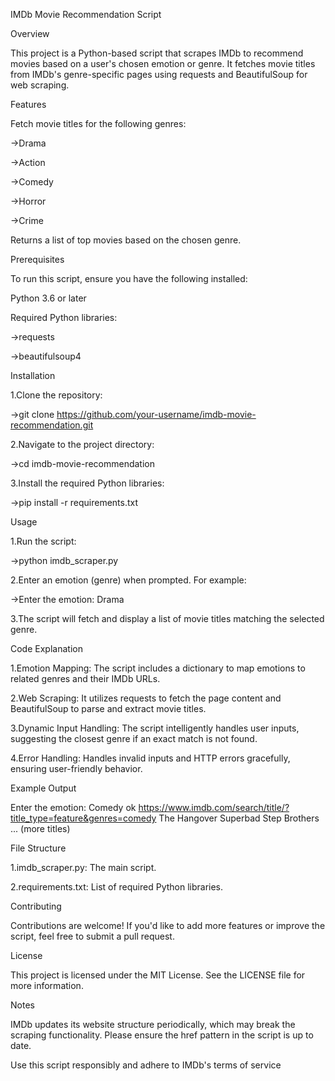 IMDb Movie Recommendation Script

Overview

This project is a Python-based script that scrapes IMDb to recommend movies based on a user's chosen emotion or genre. It fetches movie titles from IMDb's genre-specific pages using requests and BeautifulSoup for web scraping.

Features

Fetch movie titles for the following genres:

->Drama

->Action

->Comedy

->Horror

->Crime

Returns a list of top movies based on the chosen genre.


Prerequisites

To run this script, ensure you have the following installed:

Python 3.6 or later


Required Python libraries:

->requests

->beautifulsoup4


Installation

1.Clone the repository:

->git clone https://github.com/your-username/imdb-movie-recommendation.git

2.Navigate to the project directory:

->cd imdb-movie-recommendation

3.Install the required Python libraries:

->pip install -r requirements.txt


Usage

1.Run the script:

->python imdb_scraper.py

2.Enter an emotion (genre) when prompted. For example:

->Enter the emotion: Drama

3.The script will fetch and display a list of movie titles matching the selected genre.


Code Explanation

1.Emotion Mapping: The script includes a dictionary to map emotions to related genres and their IMDb URLs.

2.Web Scraping: It utilizes requests to fetch the page content and BeautifulSoup to parse and extract movie titles.

3.Dynamic Input Handling: The script intelligently handles user inputs, suggesting the closest genre if an exact match is not found.

4.Error Handling: Handles invalid inputs and HTTP errors gracefully, ensuring user-friendly behavior.


Example Output

Enter the emotion: Comedy
ok https://www.imdb.com/search/title/?title_type=feature&genres=comedy
The Hangover
Superbad
Step Brothers
... (more titles)


File Structure

1.imdb_scraper.py: The main script.

2.requirements.txt: List of required Python libraries.


Contributing

Contributions are welcome! If you'd like to add more features or improve the script, feel free to submit a pull request.


License

This project is licensed under the MIT License. See the LICENSE file for more information.


Notes

IMDb updates its website structure periodically, which may break the scraping functionality. Please ensure the href pattern in the script is up to date.

Use this script responsibly and adhere to IMDb's terms of service

